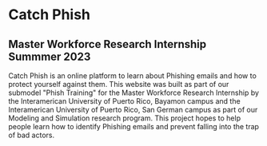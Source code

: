 # Catch Phish #
## Master Workforce Research Internship Summmer 2023 ## 


Catch Phish is an online platform to learn about Phishing emails and how to protect yourself against them. This website was built as part of our submodel "Phish Training" for the Master Workforce Research Internship by the Interamerican University of Puerto Rico, Bayamon campus and the Interamerican University of Puerto Rico, San German campus as part of our Modeling and Simulation research program. This project hopes to help people learn how to identify Phishing emails and prevent falling into the trap of bad actors.


